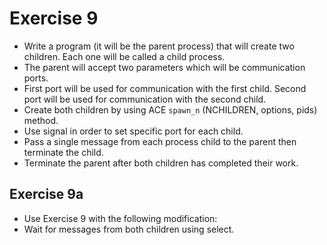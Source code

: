 # Exercise 9

* Write a program (it will be the parent process) that will create two children.
    Each one will be called a child process.
* The parent will accept two parameters which will be communication ports.
* First port will be used for communication with the first child. Second port will be used
    for communication with the second child.
* Create both children by using ACE `spawn_n` (NCHILDREN, options, pids) method.
* Use signal in order to set specific port for each child.
* Pass a single message from each process child to the parent then terminate the child.
* Terminate the parent after both children has completed their work.

## Exercise 9a

* Use Exercise 9 with the following modification:
* Wait for messages from both children using select.
